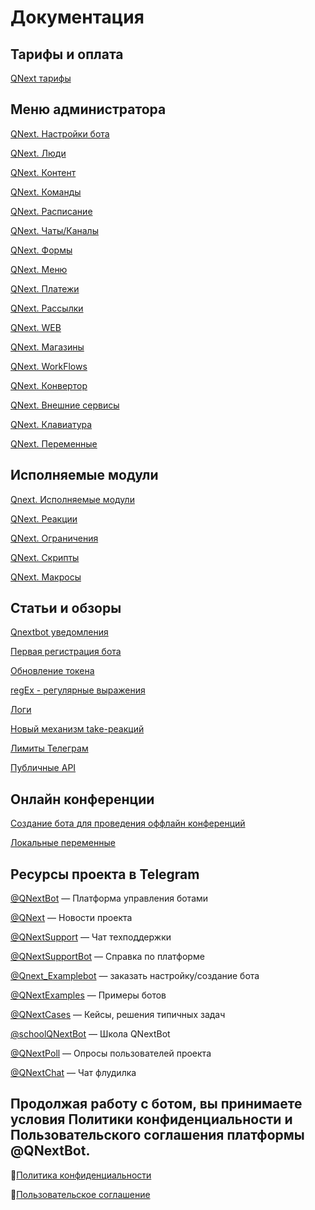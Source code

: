 # Документация


## Тарифы и оплата

[QNext тарифы](/docs-test/article/price)


## Меню администратора

[QNext. Настройки бота](/docs-test/admin/setting)

[QNext. Люди](/docs-test/admin/people)

[QNext. Контент](/docs-test/admin/content)

[QNext. Команды](/docs-test/admin/command)

[QNext. Расписание](/docs-test/admin/schedule)

[QNext. Чаты/Каналы](/docs-test/admin/chats-and-channels)

[QNext. Формы](/docs-test/admin/forms)

[QNext. Меню](/docs-test/admin/menu)

[QNext. Платежи](/docs-test/admin/pay)

[QNext. Рассылки](/docs-test/admin/newsletters)

[QNext. WEB](/docs-test/admin/web)

[QNext. Магазины](/docs-test/admin/stores) 

[QNext. WorkFlows](/docs-test/admin/workflow) 

[QNext. Конвертор](/docs-test/admin/converter) 

[QNext. Внешние сервисы](/docs-test/admin/external-services)

[QNext. Клавиатура](/docs-test/admin/keyboard)

[QNext. Переменные](/docs-test/admin/variables)


## Исполняемые модули

[Qnext. Исполняемые модули](/docs-test/ext)

[QNext. Реакции](/docs-test/admin/other/reactions)

[QNext. Ограничения](/docs-test/ext/restrictions)

[QNext. Скрипты](/docs-test/ext/script)

[QNext. Макросы](/docs-test/ext/macros)


## Статьи и обзоры

[Qnextbot уведомления](/docs-test/article/notifications)

[Первая регистрация бота](/docs-test/article/price/newtoken)

[Обновление токена](/docs-test/article/price/reltoken)

[regEx - регулярные выражения](/docs-test/admin/regexp)

[Логи](/docs-test/admin/other/reactions/log)

[Новый механизм take-реакций](/docs-test/admin/other/reactions/new-mechanics)

[Лимиты Телеграм](https://limits.tginfo.me/ru-RU/)

[Публичные API](/docs-test/admin/public-api)


## Онлайн конференции

[Создание бота для проведения оффлайн конференций](https://www.youtube.com/watch?v=DnGL2II51Xg)

[Локальные переменные](https://www.youtube.com/watch?v=3ify7Ci8D_I)


## Ресурсы проекта в Telegram

[@QNextBot](https://t.me/QNextBot) — Платформа управления ботами

[@QNext](http://t.me/QNext) — Новости проекта

[@QNextSupport](http://t.me/Qnextsupport) — Чат техподдержки

[@QNextSupportBot](https://t.me/QNextSupportBot) — Cправка по платформе

[@Qnext_Examplebot](https://t.me/Qnext_Examplebot?start=zakaz) — заказать настройку/создание бота

[@QNextExamples](https://t.me/QNextExamples) — Примеры ботов

[@QNextCases](https://t.me/QNextCases) — Кейсы, решения типичных задач

[@schoolQNextBot](http://t.me/schoolQNextBot) — Школа QNextBot

[@QNextPoll](https://t.me/QNextPoll) — Опросы пользователей проекта

[@QNextChat](https://t.me/QNextChat) — Чат флудилка


## Продолжая работу с ботом, вы принимаете условия Политики конфиденциальности и Пользовательского соглашения платформы @QNextBot.

🔸[Политика конфиденциальности](/docs-test/ext/rules/privacy)

🔸[Пользовательское соглашение](/docs-test/ext/rules/terms) 

